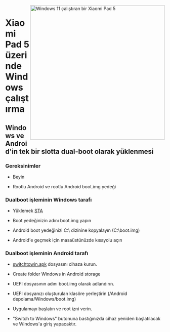 <img align="right" src="https://raw.githubusercontent.com/erdilS/Port-Windows-11-Xiaomi-Pad-5/main/nabu.png" width="425" alt="Windows 11 çalıştıran bir Xiaomi Pad 5">


# Xiaomi Pad 5 üzerinde Windows çalıştırma

## Windows ve Android'in tek bir slotta dual-boot olarak yüklenmesi

### Gereksinimler

- Beyin

- Rootlu Android ve rootlu Android boot.img yedeği

### Dualboot işleminin Windows tarafı

- Yüklemek [STA](https://github.com/erdilS/Port-Windows-11-Xiaomi-Pad-5/releases/download/dualboot/StA_Installer_nabu.exe)

- Boot yedeğinizin adını boot.img yapın

- Android boot yedeğinizi C:\ dizinine kopyalayın (C:\boot.img)

- Android'e geçmek için masaüstünüzde kısayolu açın

### Dualboot işleminin Android tarafı

- [switchtowin.apk](https://github.com/erdilS/Port-Windows-11-Xiaomi-Pad-5/releases/download/dualboot/switchtowindows.apk) dosyasını cihaza kurun.

-  Create folder Windows in Android storage

- UEFI dosyasının adını boot.img olarak adlandırın.

-  UEFI dosyanızı oluşturulan klasöre yerleştirin (/Android depolama/Windows/boot.img)

- Uygulamayı başlatın ve root izni verin.

- "Switch to Windows" butonuna bastığınızda cihaz yeniden başlatılacak ve Windows'a giriş yapacaktır.


